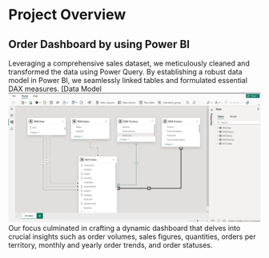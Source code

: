 # Project Overview
## Order Dashboard by using Power BI 
Leveraging a comprehensive sales dataset, we meticulously cleaned and transformed the data using Power Query. By establishing a robust data model in Power BI, we seamlessly linked tables and formulated essential DAX measures.
[Data Model ![Model](https://github.com/Tarek-Ibrahim20/Orders-Analysis-Power-BI/blob/31d138505a0d2b5c3bad4b368a4deecabea090f6/Data%20Model.png)
Our focus culminated in crafting a dynamic dashboard that delves into crucial insights such as order volumes, sales figures, quantities, orders per territory, monthly and yearly order trends, and order statuses. 

